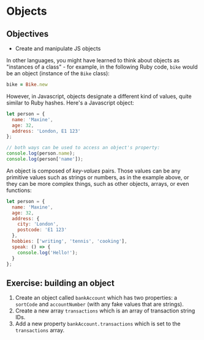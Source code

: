 # Objects

## Objectives
 
 * Create and manipulate JS objects

In other languages, you might have learned to think about objects as "instances of a class" - for example, in the following Ruby code, `bike` would be an object (instance of the `Bike` class):

```ruby
bike = Bike.new
```

However, in Javascript, objects designate a different kind of values, quite similar to Ruby hashes. Here's a Javascript object:

```javascript
let person = {
  name: 'Maxine',
  age: 32,
  address: 'London, E1 123'
};

// both ways can be used to access an object's property:
console.log(person.name);
console.log(person['name']);

```

An object is composed of *key-values* pairs. Those values can be any primitive values such as strings or numbers, as in the example above, or they can be more complex things, such as other objects, arrays, or even functions:
```javascript
let person = {
  name: 'Maxine',
  age: 32,
  address: {
    city: 'London',
    postcode: 'E1 123'
  },
  hobbies: ['writing', 'tennis', 'cooking'],
  speak: () => {
    console.log('Hello!');
  }
};
```

## Exercise: building an object

1. Create an object called `bankAccount` which has two properties: a `sortCode` and `accountNumber` (with any fake values that are strings).
2. Create a new array `transactions` which is an array of transaction string IDs.
3. Add a new property `bankAccount.transactions` which is set to the `transactions` array.
